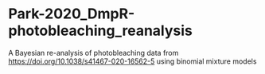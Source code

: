# Park-2020_DmpR-photobleaching_reanalysis
A Bayesian re-analysis of photobleaching data from https://doi.org/10.1038/s41467-020-16562-5 using binomial mixture models
